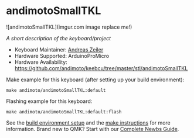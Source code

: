 # andimotoSmallTKL

![andimotoSmallTKL](imgur.com image replace me!)

*A short description of the keyboard/project*

* Keyboard Maintainer: [Andreas Zeiler](https://github.com/yourusername)
* Hardware Supported: ArduinoProMicro
* Hardware Availability: https://github.com/andimoto/keebcu/tree/master/stl/andimotoSmallTKL

Make example for this keyboard (after setting up your build environment):

    make andimoto/andimotoSmallTKL:default

Flashing example for this keyboard:

    make andimoto/andimotoSmallTKL:default:flash

See the [build environment setup](https://docs.qmk.fm/#/getting_started_build_tools) and the [make instructions](https://docs.qmk.fm/#/getting_started_make_guide) for more information. Brand new to QMK? Start with our [Complete Newbs Guide](https://docs.qmk.fm/#/newbs).
